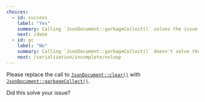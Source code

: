 ```yaml
---
choices:
  - id: success
    label: "Yes"
    summary: Calling `JsonDocument::garbageCollect()` solves the issue
    next: /done
  - id: gc
    label: "No"
    summary: Calling `JsonDocument::garbageCollect()` doesn't solve the issue
    next: /serialization/incomplete/noloop
---
```


Please replace the call to [`JsonDocument::clear()`](/v6/api/jsondocument/clear/) with [`JsonDocument::garbageCollect()`](/v6/api/jsondocument/garbagecollect/).

Did this solve your issue?